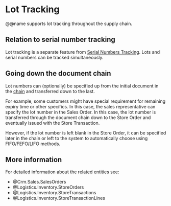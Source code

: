 # Lot Tracking

@@name supports lot tracking throughout the supply chain.

## Relation to serial number tracking

Lot tracking is a separate feature from [Serial Numbers Tracking](serial-numbers.md).
Lots and serial numbers can be tracked simultaneously.

## Going down the document chain

Lot numbers can (optionally) be specified up from the initial document in the [chain](xref:document-chain) and transferred down to the last.

For example, some customers might have special requirement for remaining expiry time or other specifics. In this case, the sales representative can specify the lot number in the Sales Order.
In this case, the lot number is transferred through the document chain down to the Store Order and eventually issued with the Store Transaction.

However, if the lot number is left blank in the Store Order, it can be specified later in the chain or left to the system to automatically choose using FIFO/FEFO/LIFO methods.

## More information

For detailed information about the related entities see:

* @Crm.Sales.SalesOrders
* @Logistics.Inventory.StoreOrders
* @Logistics.Inventory.StoreTransactions
* @Logistics.Inventory.StoreTransactionLines
